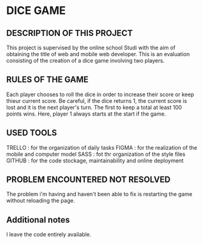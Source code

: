 # DICE GAME

## DESCRIPTION OF THIS PROJECT
This project is supervised by the online school Studi with the aim of obtaining the title of web and mobile web developer.
This is an evaluation consisting of the creation of a dice game involving two players.

## RULES OF THE GAME
Each player chooses to roll the dice in order to increase their score or keep thieur current score.
Be careful, if the dice returns 1, the current score is lost and it is the next player's turn.
The first to keep a total at least 100 points wins.
Here, player 1 always starts at the start if the game.

## USED TOOLS
TRELLO : for the organization of daily tasks
FIGMA : for the realization of the mobile and computer model
SASS : fot thr organization of the style files
GITHUB : for the code stockage, maintainability and online deployment

## PROBLEM ENCOUNTERED NOT RESOLVED
The problem i'm having and haven't been able to fix is restarting the game without reloading the page.

## Additional notes
I leave the code entirely available.